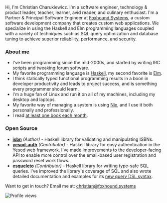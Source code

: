 Hi, I'm Christian Charukiewicz. I'm a software engineer, technology & product leader, teacher, learner, avid reader, and culinary enthusiast. I'm a Partner & Principal Software Engineer at [Foxhound Systems](https://www.foxhound.systems), a custom software development company that creates custom web applications. We specialize in using the Haskell and Elm programming languages coupled with a variety of techniques such as SQL query optimization and database tuning to achieve superior reliability, performance, and security.

### About me

- I've been programming since the mid-2000s, and started by writing IRC scripts and tweaking forum software.
- My favorite programming language is [Haskell](https://www.haskell.org/), my second favorite is [Elm](https://elm-lang.org/).
- I think statically typed functional programming results in a boon in developer productivity and leads to project success, and is something every programmer should learn.
- I'm a huge fan of Linux and run it on all of my machines, including my desktop and laptops.
- My favorite way of managing a system is using [Nix](https://nixos.org/), and I use it both personally and professionally.
- I read [at least one book each month](https://charukiewi.cz/reading/).

### Open Source

- [**isbn**](https://hackage.haskell.org/package/isbn) *(Author)* - Haskell library for validating and manipulating ISBNs.
- [**yesod-auth**](https://hackage.haskell.org/package/isbn) *(Contributor)* - Haskell library for easy authentication in the Yesod web framework. I've made improvements to the developer-facing API to enable more control over the email-based user registration and password reset work flows.
- [**esqueleto**](https://hackage.haskell.org/package/isbn) *(Contributor)* - Haskell library for writing type-safe SQL queries. I've improved the library's coverage of SQL and also wrote detailed documentation and examples for its [new query DSL syntax](https://hackage.haskell.org/package/esqueleto-3.4.2.1/docs/Database-Esqueleto-Experimental.html).

Want to get in touch? Email me at: [christian@foxhound.systems](mailto:christian@foxhound.systems)

![Profile views](https://gpvc.arturio.dev/charukiewicz)
